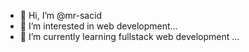 - 👋 Hi, I’m @mr-sacid
- 👀 I’m interested in web development...
- 🌱 I’m currently learning fullstack web development ...
  


<!---
mr-sacid/mr-sacid is a ✨ special ✨ repository because its `README.md` (this file) appears on your GitHub profile.
You can click the Preview link to take a look at your changes.
--->
